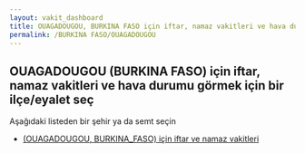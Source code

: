 ```yaml
---
layout: vakit_dashboard
title: OUAGADOUGOU, BURKINA FASO için iftar, namaz vakitleri ve hava durumu - ilçe/eyalet seç
permalink: /BURKINA FASO/OUAGADOUGOU
---
```


## OUAGADOUGOU (BURKINA FASO) için iftar, namaz vakitleri ve hava durumu  görmek için bir ilçe/eyalet seç

Aşağıdaki listeden bir şehir ya da semt seçin

* [ (OUAGADOUGOU, BURKINA_FASO) için iftar ve namaz vakitleri](/BURKINA_FASO/OUAGADOUGOU/)

<script type="text/javascript">
  var GLOBAL_COUNTRY = 'BURKINA FASO';
  var GLOBAL_CITY = 'OUAGADOUGOU';
  var GLOBAL_STATE = 'OUAGADOUGOU';
</script>
